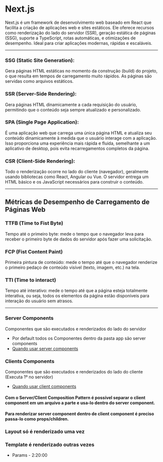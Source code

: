 # Next.js

Next.js é um framework de desenvolvimento web baseado em React que facilita a criação de aplicações web e sites estáticos. Ele oferece recursos como renderização do lado do servidor (SSR), geração estática de páginas (SSG), suporte a TypeScript, rotas automáticas, e otimizações de desempenho. Ideal para criar aplicações modernas, rápidas e escaláveis.

---

### SSG (Static Site Generation):
Gera páginas HTML estáticas no momento da construção (build) do projeto, o que resulta em tempos de carregamento muito rápidos. As páginas são servidas como arquivos estáticos.


### SSR (Server-Side Rendering):
Gera páginas HTML dinamicamente a cada requisição do usuário, permitindo que o conteúdo seja sempre atualizado e personalizado.

### SPA (Single Page Application):
É uma aplicação web que carrega uma única página HTML e atualiza seu conteúdo dinamicamente à medida que o usuário interage com a aplicação. Isso proporciona uma experiência mais rápida e fluida, semelhante a um aplicativo de desktop, pois evita recarregamentos completos da página.

### CSR (Client-Side Rendering):
Todo o renderização ocorre no lado do cliente (navegador), geralmente usando bibliotecas como React, Angular ou Vue. O servidor entrega um HTML básico e os JavaScript necessários para construir o conteúdo.

---

## Métricas de Desempenho de Carregamento de Páginas Web

### TTFB (Time to Fist Byte)
Tempo até o primeiro byte: mede o tempo que o navegador leva para receber o primeiro byte de dados do servidor após fazer uma solicitação.

### FCP (Fist Content Paint)
Primeira pintura de conteúdo: mede o tempo até que o navegador renderize o primeiro pedaço de conteúdo visível (texto, imagem, etc.) na tela.

### TTI (Time to interact)
Tempo até interativo: mede o tempo até que a página esteja totalmente interativa, ou seja, todos os elementos da página estão disponíveis para interação do usuário sem atrasos.

---

### Server Components
Componentes que são executados e renderizados do lado do servidor
- Por default todos os Componentes dentro da pasta app são server components
- [Quando usar server components](https://nextjs.org/docs/app/building-your-application/rendering/composition-patterns)

### Clients Components
Componentes que são executados e renderizados do lado do cliente (Executa 1º no servidor)
- [Quando usar client components](https://nextjs.org/docs/app/building-your-application/rendering/composition-patterns)


#### Com o Server/Client Composition Pattern é possível separar o client component em um arquivo a parte e usa-lo dentro do server component.
#### Para renderizar server component dentro de client component é preciso passa-lo como props/children.
### Layout só é renderizado uma vez
### Template é renderizado outras vezes

- Params - 2:20:00